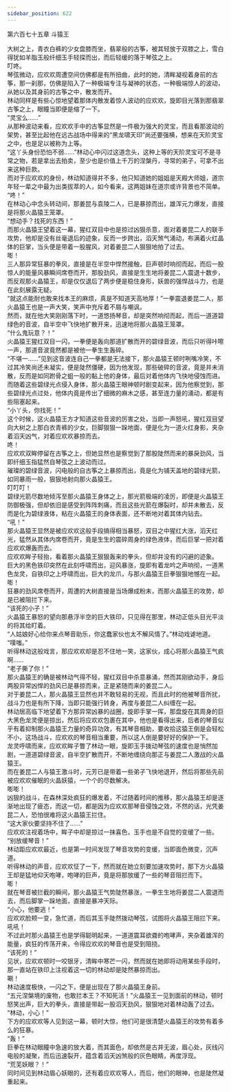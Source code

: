 ```yaml
---
sidebar_position: 622
---
```

 第六百七十五章 斗猿王


大树之上，青衣白裤的少女盘膝而坐，翡翠般的古筝，被其轻放于双膝之上，雪白得犹如羊脂玉般纤细玉手轻探而出，而后轻缓的落于琴弦之上。  
叮咚。  
琴弦微动，应欢欢周遭空间仿佛都是有所扭曲，此时的她，清眸凝视着身前的古筝，那一刹那，仿佛是陷入了一种极端专注与凝神的状态，一种极端惊人的波动，从她以及其身前的古筝之中，散发而开。  
林动同样是有些心惊地望着那体内散发着惊人波动的应欢欢，旋即目光落到那翡翠古筝之上，眼瞳当即便是缩了一下。  
“灵宝么……”  
从那种波动来看，应欢欢手中的古筝显然是一件极为强大的灵宝，而且看那波动的架势，甚至比起他在远古战场中得来的“黑龙啸天印”尚还要强横，想来在天阶灵宝之中，也是足以被称为上等。  
“这丫头身份恐怕不弱……”林动心中闪过这道念头，这种上等的天阶灵宝可不是寻常之物，若是拿出去拍卖，至少也是价值上千万的涅槃丹，寻常的弟子，可拿不出来这种巨款。  
而对于应欢欢的身份，林动知道得并不多，他只知道她的姐姐是天殿大师姐，道宗年轻一辈之中最为出类拔萃的人，如今看来，这两姐妹在道宗或许背景也不简单。  
“咚！”  
在林动心中念头转动间，那姜昆与袁陵二人，已是暴掠而出，雄浑元力爆发，直接是将那火晶猿王笼罩。  
“想动手？找死的东西！”  
而那火晶猿王望着这一幕，猩红双目中也是掠过凶狠杀意，面对着姜昆二人的联手攻势，他却是没有丝毫退后的迹象，反而一步跨出，滔天煞气涌动，布满着火红晶体的巨掌，当头便是带着一股腥风，对着姜昆二人狠狠地拍了过去。  
嘭！  
三人那异常狂暴的拳风，直接是在半空中悍然接触，巨声顿时响彻而起，而后一股惊人的能量风暴瞬间席卷而开，那股劲风，直接是生生地将姜昆二人震退十数步，而反观那火晶猿王，却是仅仅退后了两步便是稳住身形，妖兽的强悍战斗力，也是在此刻展露无疑。  
“就这点能耐也敢来找本王的麻烦，真是不知道天高地厚！”一拳震退姜昆二人，那火晶猿王也是一声大笑，笑声中充斥着不屑与嘲讽。  
然而，就在他大笑刚刚落下时，一道悠扬琴音，却是突然响彻而起，而后一道道碧绿色的音波，自半空中飞快地扩散开来，迅速地将那火晶猿王笼罩。  
“什么鬼玩意？！”  
火晶猿王猩红双目一闪，一拳便是轰向那道扩散而开的碧绿音波，而后只听得咔嚓一声，那道音波竟然都是被他一拳生生轰碎。  
“不堪一……”见到这音波连自己一拳都是无法接下，那火晶猿王顿时咧嘴冷笑，不过其冷笑尚还未凝实，便是陡然僵硬，因为他发现，那些破碎的音波，竟是并未消散，反而是如同跗骨之蛆一般的黏上他的身体，最后对着他体内飞快地侵蚀而进。  
而随着这些碧绿光点侵入身体，那火晶猿王眼神顿时剧变起来，因为他察觉到，那些碧绿光点过处，他体内竟是传出了细微的麻木之感，甚至连力量的涌动，都是有些阻塞起来。  
“小丫头，你找死！”  
这个时候，这火晶猿王方才知道这些音波的厉害之处，当即一声怒吼，猩红双目望向大树之上那白衣青裤的少女，巨脚狠狠一跺地面，便是化为一道火红身影，夹杂着滔天凶气，对着应欢欢暴掠而去。  
咚！  
应欢欢双眸停留在古筝之上，但她显然也是察觉到了那股陡然而来的暴戾劲风，当即纤细玉指猛然自琴弦之上波动而过。  
璀璨的碧绿音波，闪电般的自古筝之上暴掠而出，竟是化为铺天盖地的碧绿光箭，如同暴雨一般，狠狠地射向那火晶猿王。  
叮叮叮！  
碧绿光箭尽数地倾泻至那火晶猿王身体之上，那光箭极端的凌厉，即便是火晶猿王防御极强，但却依旧是感受到阵阵刺痛，而且这些光箭在爆裂时，却并未散去，反而是化为碧绿液体，粘在火晶猿王的身体表面，还不断地对着其体内钻去。  
“吼！”  
那火晶猿王显然是被应欢欢这般手段搞得相当暴怒，双目之中猩红大涨，滔天红光，猛然从其体内席卷而开，竟是生生的震碎周身的绿色液体，而后巨掌一把对着应欢欢爆轰而去。  
应欢欢眸子轻抬，看着那火晶猿王狠狠轰来的拳头，但却并没有的闪避的迹象。  
巨大的黑色铁印突然在此刻呼啸而出，迎风暴涨，旋即有着龙吟之声响彻，一道黑色龙灵，自铁印之上呼啸而出，巨大的龙爪，与那火晶猿王巨拳狠狠地憾在一起。  
嘭！  
狂暴的劲风席卷而开，周遭的大树直接是当场爆成粉末，而那火晶猿王的攻势，却是已被阻拦下来。  
“该死的小子！”  
火晶猿王暴怒的望向那悬浮半空的巨大铁印，只见得在那里，林动正低头目光平淡的将其给盯着。  
“人姑娘好心给你来点琴音助乐，你这蠢家伙也太不解风情了。”林动戏谑地道。  
“噗嗤。”  
听得林动这般戏言，那应欢欢却是忍不住地一笑，这家伙，成心将那火晶猿王气疯啊……  
“老子撕了你！”  
那火晶猿王的确是被林动气得不轻，猩红双目中杀意暴涌，然而其刚欲动手，身后两股异常凶悍的劲风已是暴掠而来，正是紧随而来的姜昆二人。  
对于姜昆二人，那火晶猿王显然也并不敢轻易的无视，而且此时的他被琴音所扰，战斗力也是有所下降，当即只能强行转身，再度与姜昆二人纠缠在一起。  
林动居高临下地望着下方那异常凶暴的战圈，旋即手掌一挥，那盘旋在其周身的巨大黑色龙灵便是掠出，然后将应欢欢包裹在其中，他也是看得出来，后者的琴音似乎有着抑制那火晶猿王力量的奇异功效，有其琴音相助，要收拾这猿王倒是会轻松不小，这场战斗，应欢欢的琴音相当重要，所以这人倒是要好好的保护一下。  
龙灵呼啸而来，应欢欢眸子瞥了林动一眼，旋即玉手拨动琴弦的速度也是悄然加剧，一道道碧绿音波，自半空扩散而开，不断地缠绕向那正与姜昆二人激战的火晶猿王。  
而在姜昆二人与猿王激斗时，元芳已是带着一些弟子飞快地退开，然后将那些先前被应欢欢催眠的火晶妖猿，一个个的尽数解决。  
嘭嘭！  
凶狠的战斗，在森林深处疯狂的爆发着，不过随着时间的推移，那火晶猿王却是逐渐地出现了疲态，而这一切，都是因为应欢欢那琴音侵蚀之效，不然的话，光凭姜昆二人，恐怕很难将这火晶猿王拦住。  
“这大家伙要坚持不住了……”  
应欢欢注视着场中，眸子中却是掠过一抹喜色，玉手也是不自觉的变缓了一些。  
“别放缓琴音！”  
林动距应欢欢最近，也是第一时间发现了琴音攻势的变缓，当即面色微变，沉声道。  
听得林动的声音，应欢欢怔了一下，然而就在她立刻要加速攻势时，那下方火晶猿王却是猛地仰天咆哮，咆哮的巨声，竟是将那放缓了一些的琴音阻拦而下。  
嘭！  
就在琴音被拦截的瞬间，那火晶猿王气势陡然暴涨，一拳生生地将姜昆二人震退而去，而后脚掌一跺地面，直接是暴冲天际。  
“小心，他要逃！”  
应欢欢脸颊一变，急忙道，而后其玉手陡然拨动琴弦，试图将火晶猿王阻拦下来。  
吼吼！  
不过此时那火晶猿王也是学得聪明起来，一道道震耳欲聋的咆哮声，夹杂着雄浑的能量，疯狂的传荡开来，令得应欢欢的琴音也是受到阻挠。  
“该死的！”  
见状，应欢欢顿时一咬银牙，清眸中寒芒一闪，然而就在她即将动用某些手段时，那一直站在铁印上注视着这一切的林动却是陡然暴掠而出。  
唰！  
林动速度极快，一闪之下，便是出现在了那火晶猿王身前。  
“五元涅槃境的废物，也敢拦本王？不知死活！”火晶猿王一见到面前的林动，顿时怒笑出声，巨大的拳头，直接是带起一股滔天劲风，狠狠地对着林动轰了过去。  
“林动，小心！”  
下方的应欢欢等人见到这一幕，顿时大惊，他们可是很清楚火晶猿王的攻势有着多么的狂暴。  
“轰！”  
巨拳在林动眼瞳中急速的放大着，而其面色，却依然是古井无波，眉心处，灰线闪电般的凝聚，而后迅速裂开，蕴含着滔天凶煞般的灰色眼睛，再度浮现。  
“荒芜妖眼？！”  
同时间见到林动眉心妖眼的，还有着应欢欢等人，而后，他们的眼神，也是陡然凝重起来。  
  
  
